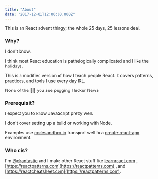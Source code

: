 ```yaml
---
title: "About"
date: "2017-12-01T12:00:00.000Z"
---
```


<div class="measure">
This is an React advent thingy; the whole 25 days, 25 lessons deal.

### Why?

I don't know.

I think most React education is pathelogically complicated and I like the
holidays.

This is a modified version of how I teach people React. It covers patterns,
practices, and tools I use every day IRL.

None of the 🐴💩 you see pegging Hacker News.

### Prerequisit?

I expect you to know JavaScript pretty well.

I don't cover setting up a build or working with Node.

Examples use [codesandbox.io](https://codesandbox.io/) transport well to a
[create-react-app](https://github.com/facebookincubator/create-react-app)
environment.

### Who dis?

I'm [@chantastic](https://twitter.com/chantastic) and I make other React stuff
like [learnreact.com](https://learnreact.com) ,
[https://reactpatterns.com](https://reactpatterns.com) , and
[https://reactcheatsheet.com](https://reactpatterns.com).

</div>

